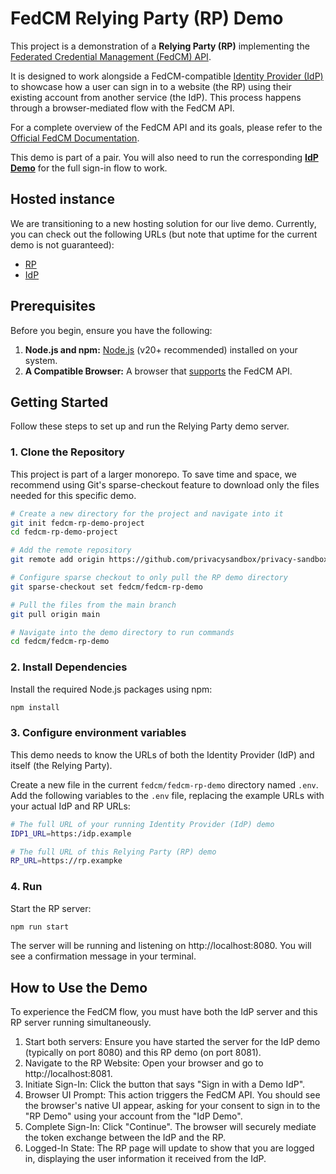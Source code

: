 # FedCM Relying Party (RP) Demo

This project is a demonstration of a **Relying Party (RP)** implementing the [Federated Credential Management (FedCM) API](https://developer.chrome.com/docs/privacy-sandbox/fedcm/).

It is designed to work alongside a FedCM-compatible [Identity Provider (IdP)](https://github.com/privacysandbox/privacy-sandbox-web-playbook/tree/main/fedcm/fedcm-idp-demo) to showcase how a user can sign in to a website (the RP) using their existing account from another service (the IdP). This process happens through a browser-mediated flow with the FedCM API.

For a complete overview of the FedCM API and its goals, please refer to the [Official FedCM Documentation](https://privacysandbox.google.com/cookies/fedcm).

This demo is part of a pair. You will also need to run the corresponding **[IdP Demo](../fedcm-idp-demo)** for the full sign-in flow to work.

## Hosted instance

We are transitioning to a new hosting solution for our live demo. Currently, you can check out the following URLs (but note that uptime for the current demo is not guaranteed):
* [RP](https://csy9zq-8080.csb.app/)
* [IdP](https://d2crcr-8080.csb.app/)

## Prerequisites

Before you begin, ensure you have the following:

1.  **Node.js and npm:** [Node.js](https://nodejs.org/) (v20+ recommended) installed on your system.
2.  **A Compatible Browser:** A browser that [supports](https://developer.mozilla.org/en-US/docs/Web/API/FederatedCredential#browser_compatibility) the FedCM API.

## Getting Started

Follow these steps to set up and run the Relying Party demo server.

### 1. Clone the Repository

This project is part of a larger monorepo. To save time and space, we recommend using Git's sparse-checkout feature to download only the files needed for this specific demo.

```bash
# Create a new directory for the project and navigate into it
git init fedcm-rp-demo-project
cd fedcm-rp-demo-project

# Add the remote repository
git remote add origin https://github.com/privacysandbox/privacy-sandbox-web-playbook.git

# Configure sparse checkout to only pull the RP demo directory
git sparse-checkout set fedcm/fedcm-rp-demo

# Pull the files from the main branch
git pull origin main

# Navigate into the demo directory to run commands
cd fedcm/fedcm-rp-demo
```

### 2. Install Dependencies

Install the required Node.js packages using npm:

```bash
npm install
```

### 3. Configure environment variables

This demo needs to know the URLs of both the Identity Provider (IdP) and itself (the Relying Party).

Create a new file in the current `fedcm/fedcm-rp-demo` directory named `.env`.
Add the following variables to the `.env` file, replacing the example URLs with your actual IdP and RP URLs:

```bash
# The full URL of your running Identity Provider (IdP) demo
IDP1_URL=https:/idp.example

# The full URL of this Relying Party (RP) demo
RP_URL=https://rp.exampke
```

### 4. Run
Start the RP server:

```bash
npm run start
```
The server will be running and listening on http://localhost:8080. You will see a confirmation message in your terminal.

## How to Use the Demo

To experience the FedCM flow, you must have both the IdP server and this RP server running simultaneously.

1. Start both servers: Ensure you have started the server for the IdP demo (typically on port 8080) and this RP demo (on port 8081).
1. Navigate to the RP Website: Open your browser and go to http://localhost:8081.
1. Initiate Sign-In: Click the button that says "Sign in with a Demo IdP".
1. Browser UI Prompt: This action triggers the FedCM API. You should see the browser's native UI appear, asking for your consent to sign in to the "RP Demo" using your account from the "IdP Demo".
1. Complete Sign-In: Click "Continue". The browser will securely mediate the token exchange between the IdP and the RP.
1. Logged-In State: The RP page will update to show that you are logged in, displaying the user information it received from the IdP.